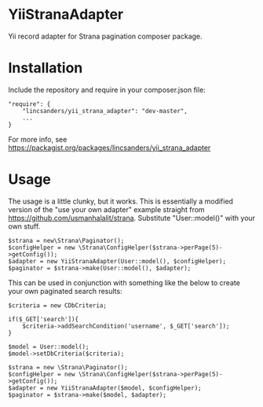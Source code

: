 # YiiStranaAdapter
Yii record adapter for Strana pagination composer package.

# Installation
Include the repository and require in your composer.json file:

    "require": {
        "lincsanders/yii_strana_adapter": "dev-master",
        ...
    }

For more info, see https://packagist.org/packages/lincsanders/yii_strana_adapter

# Usage
The usage is a little clunky, but it works. This is essentially a modified version of the "use your own adapter" example straight from https://github.com/usmanhalalit/strana. Substitute "User::model()" with your own stuff.

    $strana = new\Strana\Paginator();
    $configHelper = new \Strana\ConfigHelper($strana->perPage(5)->getConfig());
    $adapter = new YiiStranaAdapter(User::model(), $configHelper);
    $paginator = $strana->make(User::model(), $adapter);

This can be used in conjunction with something like the below to create your own paginated search results:
    
    $criteria = new CDbCriteria;
    
    if($_GET['search']){
        $criteria->addSearchCondition('username', $_GET['search']);
    }

    $model = User::model();
    $model->setDbCriteria($criteria);
    
    $strana = new \Strana\Paginator();
    $configHelper = new \Strana\ConfigHelper($strana->perPage(5)->getConfig());
    $adapter = new YiiStranaAdapter($model, $configHelper);
    $paginator = $strana->make($model, $adapter);
